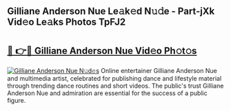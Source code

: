 ## Gilliane Anderson Nue Le𝚊k𝚎d N𝚞𝚍e - Part-jXk Vid𝚎o Le𝚊ks Photos TpFJ2

# <h2><a href="http://fb7kks.evod.top/?m=Gilliane+Anderson+Nue">🔗 👉🔴 Gilliane Anderson Nue Vid𝚎o Ph𝚘t𝚘s</a></h2>

[![Gilliane Anderson Nue N𝚞d𝚎s](https://i.imgur.com/8V9OHl7.gif)](http://fb7kks.evod.top/?m=Gilliane+Anderson+Nue)
Online entertainer Gilliane Anderson Nue and multimedia artist, celebrated for publishing dance and lifestyle material through trending dance routines and short videos. The public's trust Gilliane Anderson Nue and admiration are essential for the success of a public figure. 
